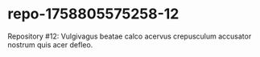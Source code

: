 # repo-1758805575258-12
Repository #12: Vulgivagus beatae calco acervus crepusculum accusator nostrum quis acer defleo.
